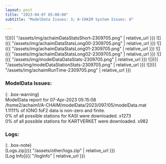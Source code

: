 ```yaml
---
layout: post
title: "2023-04-07 05:00:00"
subtitle: "ModelData Issues: 3; A-CHAIM System Issues: 0"

---
```


![]({{ "/assets/img/achaimDataStatsShort-2309705.png" | relative_url }})
![]({{ "/assets/img/achaimDataStatsLong00-2309705.png" | relative_url }})
![]({{ "/assets/img/achaimDataStatsLong01-2309705.png" | relative_url }})
![]({{ "/assets/img/achaimDataStatsLong02-2309705.png" | relative_url }})
![]({{ "/assets/img/modelDataDataStats-2309705.png" | relative_url }})
![]({{ "/assets/img/modelDataStationStats-2309705.png" | relative_url }})
![]({{ "/assets/img/achaimRunTime-2309705.png" | relative_url }})


### ModelData Issues:  
  
{: .box-warning}  
 ModelData report for 07-Apr-2023 05:15:08   
 /home2/achaim1/A-CHAIM/modelData/2023/097/05/modelData.mat   
 1.1111% of IONO foF2 data is non-zero and finite.   
 0% of all possible stations for KASI were downloaded. x1273   
 0% of all possible stations for KARTVERKET were downloaded. x982   
  


### Logs:  
  
{: .box-note}  
[Logs.zip]({{ "/assets/other/logs.zip" | relative_url }})  
[Log Info]({{ "/logInfo" | relative_url }})  
